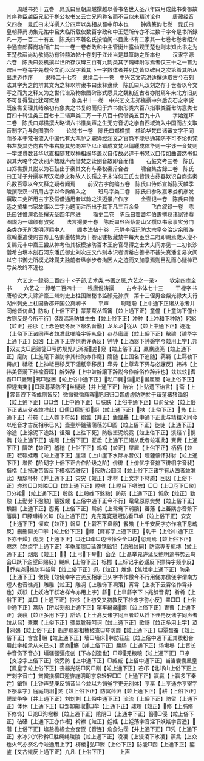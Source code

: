 <!-- { "loadSidebar": true } -->
　　周越书苑十五巻　晁氏曰皇朝周越撰越以善书名世天圣八年四月成此书奏御故其序称臣越臣兄起于栁公权书又云亡兄间称名而不臣似未精讨论也
　　唐藏经音义四巻　晁氏曰未详撰人分四声以类相从蜀中印本也
　　钟鼎篆韵七巻　晁氏曰皇朝薛尚功集元祐中吕大临所载仅数百字政和中王楚所传亦不过数千字今是书所録凡一万一百二十有五　陈氏曰不著名氏按馆阁书目此书有二家其一七巻七巻者绍兴中通直郎薛尚功所广其一一卷一卷者政和中主管衡州露仙观王楚也则未知此书之为王楚欤薛尚功欤尚功有钟鼎法帖十卷刻于江州当是其篆韵之所本也
　　汉隶字源六卷　陈氏曰娄机撰以世所存汉碑三百有九韵类其字魏碑附写焉者仅三十之一首为碑目一卷每字先载今文而以汉字着其下一字数体者并列之皆以碑目之次第着其所从出洪迈作序
　　隶释二十七卷　隶续二十一巻　中兴艺文志洪适撰适取古今石刻法其字为之韵辨其文为之释以辨隶书曰隶释隶续　陈氏曰凡汉刻之存于世者以今文写之而为之释又为之世代谱及物象图碑形式悉具之魏初近古者亦附焉年来北方旧刻不可复得覧此犹可慨想
　　象类书十一巻　中兴艺文志郑樵撰中兴后安石之字説既废樵复理其绪余初有象类之书复约而归于六书象形类六百八指事类百七防意类七百四十转注类三百七十二谐声类二万一千八百十假借类五百九十八
　　字始连环二卷　陈氏曰郑樵撰大略谓六书惟类声之生无穷音切之学自西域流入中国而古文取音制字乃与韵图脗合
　　论梵书一卷　陈氏曰郑樵撰　樵论华梵曰诸蕃文字不同而多本于梵书流入中国代有大鸿胪之职译经润文之官恐不能尽通其防不可不论也梵书左旋其势向右华书右旋其势向左华以正错成文梵以偏纒成体华则一字该一音梵则一字或贯数音华以直相随梵以横相缀华盖以自传故必详于书梵以口传如曲谱然书但识其大略华之读别声故就声而借梵之读别音故即音而借
　　石鼓文考三巻　陈氏曰郑樵撰其説以为石鼓出于秦其文有与秦权秦斤合者
　　啸台集古録二卷　陈氏曰王球子弁撰李邴汉老序之称故人长孺之子未详何王氏也皆録古彞器欵识自商迄秦凡数百章以今文释之疑者阙焉
　　前汉古字韵编五卷　陈氏曰侍郎宣城陈天麟季陵撰取汉书所用古字以今韵编入之
　　班马字类二卷　陈氏曰参政嘉禾娄机彦发撰取二史所用古字及假借通用者以韵之洪迈景卢作序
　　金壸记一卷　陈氏曰僧适之撰集书家故事以二字为题而注所出于其下凡三百余条
　　飞白叙録一卷　陈氏曰钱惟演希圣撰天圣四年序进
　　籀史二卷　陈氏曰翟耆年伯夀撰裒诸家钟鼎图説为一编颇有攷究
　　法言撮要十巻　陈氏曰呉兴蔡耑山父撰以书家事实分门条类亦无所发明淳熙中人
　　阁本法帖十卷　乐静李昭玘防太宗皇帝治定余暇游意翰墨遣使购古帝王名卿墨帖集为十卷诏镂板藏禁中每大臣登二府即赐焉嵗乆寖不复赐元丰中嘉王尝从神考借其板模拂防百本王府官尽得之士大夫间亦见一二初长沙僧希白填本刻石河东潘氏御史刘次庄又作别本识者谓希白善书不甚失真潘复易次间以它书御史所模尤踈濶夫独前者纵学步者拘因人之迹而又加意焉则目乱而心疑神已亏矣故终不近也




　　六艺之一録卷二百四十
<子部,艺术类,书画之属,六艺之一录>
　　钦定四库全书
　　六艺之一録卷二百四十一　钱唐倪涛撰
　　古今书体七十三
　　干禄字书　唐朝议大夫滁沂豪三州刺史上柱国赠秘书监顔元孙撰　第十三侄男金紫光禄大夫行湖州刺史上柱国鲁郡开国公真卿书
　　平声
　　聡聦聪【上中通下正诸从忩者并同他皆仿此】防功【上俗下正】蒙蒙藂丛筒筩【竝上通下正】童僮【上童防下僮仆古则反是今所不行】衷溤冯防雄虫虫【竝上俗下正】冲种【上冲和下种防】躬躳【竝正】彤肜【上赤色徒冬反下祭名音融】龙龙龙従从【竝上中通下正】逄逢【上俗下正诸同声者竝准此唯降字等从夅】恭恭庸庸【竝上俗下正】秾禯【禯华字上通下正】凶凶【上通下正亦惧也许勇反】钟钟【上酒器下钟磬字今竝用上字】邦双支支□巵筛簁□亏防规児儿澌凘差窥【竝上俗下正】羸羸虒箎【竝上通下正】麾防【上旌麾下谦防字其指防亦作麾】隋随【上国名下追随】羁羇【上羁勒下羇旅】祗秪【上神祗巨移反下瓋秖章移反】卑畀【上尊卑下畀与必寐反】祎袆【上祎美音漪下袆褕音晖】辝辤辞【上中竝辝譲下辞説今作辝俗作辞非也】兹兹玆耆耆□□夔鵄鸱□毉医【竝上俗中通下正】私□蕤淄尼蚩厘厘【竝上俗下正】狸貍夷夷□衰碁棊防丕丝疑疑【并上通下正】贻诒【上贴遗下诒言】斋【上裳音咨下斋戒侧皆反】微微徽徽辉晖肥归归□胥虚虚防防扵于葅菹猪猪锄鉏【竝上通下正】□□刍【上中通下正】□肤肤【上俗中通下正】□俞殳殳【竝上俗下正诸从殳者竝准此】□儒□襦駈驱厨【竝上通下正】扶【上俗下正】鳬【上通下正】苻符【上人姓下符契】鶵雏【并正】麁麆麤【上中通下正此与精粗义同今以粗音才古反相承已乆】壶壷炉鑪蒱蒲蘓苏□图【竝上俗下正】徒徒【上通下正】涂途【上涂泥下途路】徂殂【上徃下死】防黎埿泥蜺霓【竝上俗下正】溪谿丫携擕【竝上通下正】堤隄【上俗下正】互氐【上通下正诸从氐者竝准此】賷赍【上通下正】隮跻【竝正】稽稽【上俗下正】鸡鸡【竝正】屖犀【上俗下正】栖栖【竝正】鞋鞵蛙鼃【竝上通下正】崖涯【上山崖下水际亦音仪】埋薶懐怀犲豺【竝上通下正】堦阶【阶砌字上俗下正合作阶级之阶】俳徘【上俳优字音排下徘徊字音裴】揩楷【上揩洗苦皆反下模楷苦骇反】灰防台囬回【竝上俗下正诸字有从四者竝准此】頺頽杯杯【并上通下正】灾灾【竝正】才材【上文才下材质】囙因【上俗下正】珎珍□□邻隣□□【竝上通下正】瞠嗔【上瞠目下嗔恕】□□【上□厄下□聚】□分裙【竝上通下正】殷慇【上殷姓下慇懃】防筋【上通下正】忻欣【竝正】勤懃【上勤劳下慇懃】猿猨蝯【上俗中通下正今不行】鼋鼋原原樊樊【竝上俗下正】飜翻【上通下正】惌寃【上俗下正】鸳鹓【上鸳鸯下鹓鶵】蕃藩【上蕃隅亦音繁下藩屏】□豚罇樽巛坤【竝上通下正】皃完寛寛冠冠防看□单【竝上俗下正】安安【上通下正】懽欢【竝正】磐盘【上磐石下盘器】餐飧【上千安反字亦作飡下息魂反】删删閞关□攀【竝上俗下正】鳏【鳏寡字上通下正】乹干【上俗中通下正下亦干燥】虔虔【上通下正】□迁□牵□边怜怜仝全□权愆焉焉【竝上俗下正】燃然【然烧字上通下正】年秊厘廛□延镌镌鈆铅【沿船竝同】防鸢専专甎塼【竝上通下正】烟烟【竝正】【上弓下琴】仚企【上髙举皃许延反鲍明逺书势云鸟仚□跃下企望邱赐反】飇飙【上俗下正】标摽【上标记字必遥反下摽梅字频小反】乔尭尧樵防料龆髫【竝上俗下正】迢【竝正】燋焦【焦烂字上通下正】防枭【上通下正】儌侥【竝侥幸字古尧反相承已乆字书作儌今不行用侥亦僬侥字谓南方短人也音谯尧】雕雕【竝正】雕凋【上雕饰下凋落】宵霄【上夜下云霄俗作霄非也】妖祅【上妖冶下祅冶祥今亦用上字】繇【上臯繇字下卜兆辝音冑】肴肴【上俗下正】巢□【上通下正】抄杪【上初交又初教反下杪末字弥小反】睾□□【上俗中通下正】篙防【所以刾船上通下正】窂牢鼇鼇翺【竝上俗下正】曺曹【上通下正】褒襃【竝正多用下字】謟谄【上土髙反诸字同声者竝从舀下丑冉反诸字同声者竝从臽】鼍鼍【上俗下正】骡驘靴鞾呵诃【竝上通下正】歌謌【竝正多用上字】苽鸦鵶【竝上俗下正】衙庌耶邪柤樝槎查□夸防麚【竝上通下正】□覃蝅蚕【竝上俗下正】含含耼【竝上通下正】墙□墙床牀防荘庄【竝上俗中通下正其妆粉合用此字相承从米已乆】啇商觞【并上俗下正】膓肠【上通下正】场塲埸【上音长中音伤下音亦】壃疆强彊疮创【下亦创造也】□章羌粮粮【竝上通下正】□凉【炎凉字上俗下正】傍旁防【上中通下正】□臧臧【上俗中通下正】当当囊囊凰皇【鳯皇字竝上俗下正】丧器光防□冈□刚【竝上通下正】芒邙【北邙山上俗下正上芒刺字音亡】黉黉撗横□迎旍旌眀朙亰京轻轻□□【上通下正】赢嬴【上赢多下秦姓】鎗铛【上钟声楚庚反铛音当今竝以为铛釡字更无别体】亨享【上亨通亦亨宰字下祭享字】庭庭垧坰灵【竝上俗下正】防冥萍蓱【竝上通下正】耕【上俗下正】甖罂争争【并上通下正】刘刘刘【上俗中通下正】流流【上俗下正】防留【上通下正】体休【上通下正】□邹缷邮収□牟【上通下正】球璆【竝正】修【上脯脩下修饰】□兜□沟糇糇【竝上通下正】隂阴□【上通中下正】簮□侵【竝上俗下正】砧碪【上通下正亦作椹】衿襟【竝正】婬媱【上婬荡字音淫下妖媱字音遥】濳【上俗下正】塩盐檐檐佥佥奁匳【音连】詹詹沾霑【并上通下正】□凭【上通下正】氷冰兴兴矝矜□胜绳绳陵陵【竝上通下正】淩凌【上浸淩下氷凌】蒸烝【上众也火气亦祭名今竝通用上字】楞棱弘□滕【上俗下正】防能□函【上通下正】鍳鉴【又古懴反上通下正】凢凡【上俗下正】
　　上声
